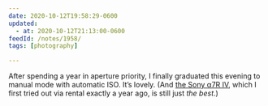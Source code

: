 ```yaml
---
date: 2020-10-12T19:58:29-0600
updated:
  - at: 2020-10-12T21:13:00-0600
feedId: /notes/1958/
tags: [photography]

---
```


After spending a year in aperture priority, I finally graduated this evening to manual mode with automatic <abbr>ISO</abbr>. It’s lovely. (And [the Sony α7R IV](https://www.sony.com/electronics/interchangeable-lens-cameras/ilce-7rm4), which I first tried out via rental exactly a year ago, is still just *the best*.)
